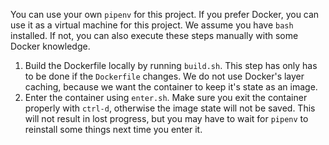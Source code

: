 You can use your own `pipenv` for this project. If you prefer Docker, you can use it as a virtual machine for this project.
We assume you have `bash` installed. If not, you can also execute these steps manually with some Docker knowledge.

1. Build the Dockerfile locally by running `build.sh`. This step has only has to be done if the `Dockerfile` changes. We do not use Docker's layer caching, because we want the container to keep it's state as an image.
2. Enter the container using `enter.sh`. Make sure you exit the container properly with `ctrl-d`, otherwise the image state will not be saved. This will not result in lost progress, but you may have to wait for `pipenv` to reinstall some things next time you enter it.
